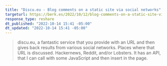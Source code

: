```yaml
---
title: "Discu.eu - Blog comments on a static site via social networks"
targeturl: https://berk.es/2022/10/12/blog-comments-on-a-static-site-via-social-networks/
response_type: reshare
dt_published: "2022-10-14 15:41 -05:00"
dt_updated: "2022-10-14 15:41 -05:00"
---
```


> discu.eu, a fantastic service that you provide with an URL and then gives back results from various social networks. Places where that URL is discussed. Hackernews, Reddit, and/or Lobsters. It has an API, that I can call with some JavaScript and then insert in the page.